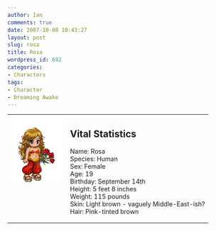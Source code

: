 ```yaml
---
author: Ian
comments: true
date: 2007-10-08 10:43:27
layout: post
slug: rosa
title: Rosa
wordpress_id: 692
categories:
- Characters
tags:
- Character
- Dreaming Awake
---
```


<table border="0" cellspacing="10">
<tr>
<td valign="top"><img src="/fiction/characters/avatars/rosa.png" /></td>
<td valign="top">
<h2>Vital Statistics</h2>
<p>Name: Rosa<br />
Species: Human<br />
Sex: Female<br />
Age: 19<br />
Birthday: September 14th<br />
Height: 5 feet 8 inches<br />
Weight: 115 pounds<br />
Skin: Light brown - vaguely Middle-East-ish?<br />
Hair: Pink-tinted brown</p></td>
</tr>
</table>